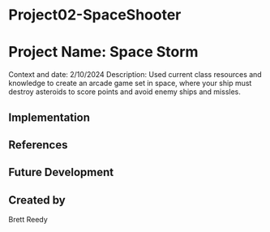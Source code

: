 # Project02-SpaceShooter

# Project Name: Space Storm
Context and date: 2/10/2024
Description: Used current class resources and knowledge to create an arcade game set in space, where your ship must destroy asteroids to score points and avoid enemy ships and missles.
## Implementation
## References
## Future Development
## Created by
Brett Reedy
